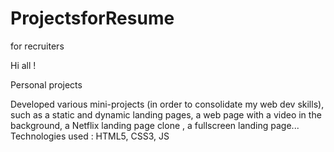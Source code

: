 # ProjectsforResume
for recruiters 

Hi all !

Personal projects

Developed various mini-projects (in order to consolidate my web dev skills), such as a static and dynamic landing pages,  a web page with a video in the background, a Netflix landing page clone , a fullscreen landing page...
Technologies used : HTML5, CSS3, JS
